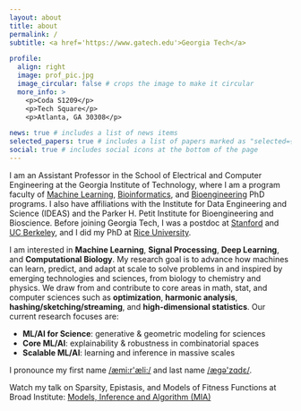 ```yaml
---
layout: about
title: about
permalink: /
subtitle: <a href='https://www.gatech.edu'>Georgia Tech</a>

profile:
  align: right
  image: prof_pic.jpg
  image_circular: false # crops the image to make it circular
  more_info: >
    <p>Coda S1209</p>
    <p>Tech Square</p>
    <p>Atlanta, GA 30308</p>

news: true # includes a list of news items
selected_papers: true # includes a list of papers marked as "selected={true}"
social: true # includes social icons at the bottom of the page
---
```


I am an Assistant Professor in the School of Electrical and Computer Engineering at the Georgia Institute of Technology, where I am a program faculty of [Machine Learning](https://ml.gatech.edu/phd), [Bioinformatics](https://bioinformatics.gatech.edu), and [Bioengineering](https://bioengineering.gatech.edu) PhD programs. I also have affiliations with the Institute for Data Engineering and Science (IDEAS) and the Parker H. Petit Institute for Bioengineering and Bioscience. Before joining Georgia Tech, I was a postdoc at [Stanford](https://www.stanford.edu) and [UC Berkeley](https://www.berkeley.edu), and I did my PhD at [Rice University](https://www.rice.edu/).

I am interested in <b>Machine Learning</b>, <b>Signal Processing</b>, <b>Deep Learning</b>, and <b>Computational Biology</b>. My research goal is to advance how machines can learn, predict, and adapt at scale to solve problems in and inspired by emerging technologies and sciences, from biology to chemistry and physics. We draw from and contribute to core areas in math, stat, and computer sciences such as <b>optimization</b>, <b>harmonic analysis</b>, <b>hashing/sketching/streaming</b>, and <b>high-dimensional statistics</b>. Our current research focuses are:
<ul class="skill-list">
    <li><b>ML/AI for Science</b>: generative & geometric modeling for sciences</li>
    <li><b>Core ML/AI</b>: explainability & robustness in combinatorial spaces</li>
    <li><b>Scalable ML/AI</b>: learning and inference in massive scales</li>
    </ul>

I pronounce my first name <a href='https://www.youtube.com/watch?v=T6GOCS5fmeg&t=4s'>/æmi:r'æli:/</a> and last name <a href='https://www.youtube.com/watch?v=6efdOZye2Ig'>/ægə'zɑdɛ/</a>.

Watch my talk on Sparsity, Epistasis, and Models of Fitness Functions at Broad Institute: <a href='https://www.youtube.com/watch?v=gxYd1cHmbl8'>Models, Inference and Algorithm (MIA)</a>


